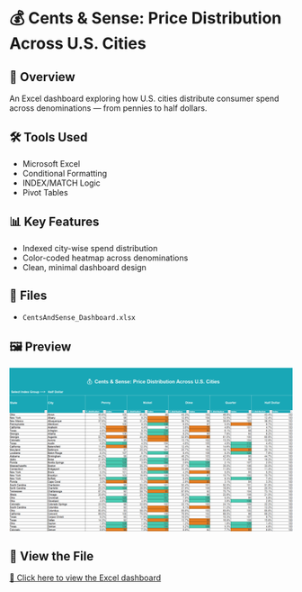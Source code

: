 # 💰 Cents & Sense: Price Distribution Across U.S. Cities

## 📌 Overview
An Excel dashboard exploring how U.S. cities distribute consumer spend across denominations — from pennies to half dollars.

## 🛠️ Tools Used
- Microsoft Excel
- Conditional Formatting
- INDEX/MATCH Logic
- Pivot Tables

## 📊 Key Features
- Indexed city-wise spend distribution
- Color-coded heatmap across denominations
- Clean, minimal dashboard design

## 📁 Files
- `CentsAndSense_Dashboard.xlsx`

## 🖼️ Preview

![Dashboard Screenshot](dashboard-preview.png)

## 🔗 View the File  
[📂 Click here to view the Excel dashboard](https://github.com/yourusername/cents-and-sense-dashboard/blob/main/CentsAndSense_Dashboard.xlsx)
